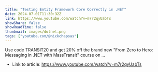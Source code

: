 ```yaml
---
title: "Testing Entity Framework Core Correctly in .NET"
date: 2024-07-01T11:30:32Z
link: https://www.youtube.com/watch?v=m7r2qyUabTs
showShare: false
showReadTime: false
thumbnail: images/dotnet.png
tags: ["youtube.com/@nickchapsas"]
---
```

Use code TRANSIT20 and get 20% off the brand new "From Zero to Hero: Messaging in .NET with MassTransit" course on ...

- Link to article: https://www.youtube.com/watch?v=m7r2qyUabTs